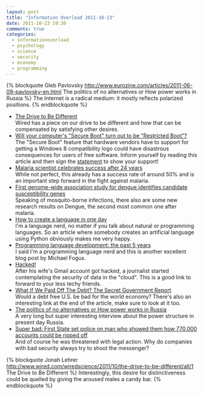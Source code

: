 ```yaml
---
layout: post
title: "Information Overload 2011-10-23"
date: 2011-10-23 19:30
comments: true
categories:
  - informationoverload
  - psychology
  - science
  - security
  - economy
  - programming
---
```

{% blockquote Gleb Pavlovsky http://www.eurozine.com/articles/2011-06-09-pavlovsky-en.html The politics of no alternatives or How power works in Russia %}
The Internet is a radical medium: it mostly reflects polarized positions.
{% endblockquote %}

* [The Drive to Be Different](http://www.wired.com/wiredscience/2011/10/the-drive-to-be-different/all/1)<br/>Wired has a piece on our drive to be different and how that can be compensated by satisfying other desires.
* [Will your computer's "Secure Boot" turn out to be "Restricted Boot"?](http://www.fsf.org/campaigns/secure-boot-vs-restricted-boot/)<br/>The "Secure Boot" feature that hardware vendors have to support for getting a Windows 8 compatibility logo could have disastrous consequences for users of free software. Inform yourself by reading this article and then sign the [statement](http://www.fsf.org/campaigns/secure-boot-vs-restricted-boot/statement) to show your support!
* [Malaria scientist celebrates success after 24 years](http://www.reuters.com/article/2011/10/18/us-malaria-vaccine-scientist-idUSTRE79H59220111018)<br/>While not perfect, this already has a success rate of around 50% and is an important step forward in the fight against malaria.
* [First genome-wide association study for dengue identifies candidate susceptibility genes](http://medicalxpress.com/news/2011-10-genome-wide-association-dengue-candidate-susceptibility.html)<br/>Speaking of mosquito-borne infections, there also are some new research results on Dengue, the second most common one after malaria.
* [How to create a language in one day](http://www.sicher.org/2011/10/18/how-to-create-a-language-in-one-day/)<br/>I'm a language nerd, no matter if you talk about natural or programming languages. So an article where somebody creates an artificial language using Python obviously makes me very happy.
* [Programming language development: the past 5 years](http://blog.fogus.me/2011/10/18/programming-language-development-the-past-5-years/)<br/>I said I'm a programming language nerd and this is another excellent blog post by Michael Fogus.
* [Hacked!](http://www.theatlantic.com/magazine/archive/2011/11/hacked/8673/2/?single_page=true)<br/>After his wife's Gmail account got hacked, a journalist started contemplating the security of data in the "cloud". This is a good link to forward to your less techy friends.
* [What If We Paid Off The Debt? The Secret Government Report](http://www.npr.org/blogs/money/2011/10/21/141510617/what-if-we-paid-off-the-debt-the-secret-government-report)<br/>Would a debt free U.S. be bad for the world economy? There's also an interesting link at the end of the article, make sure to look at it too.
* [The politics of no alternatives or How power works in Russia](http://www.eurozine.com/articles/2011-06-09-pavlovsky-en.html)<br/>A very long but super interesting interview about the power structure in present day Russia.
* [Super bad: First State set police on man who showed them how 770,000 accounts could be ripped off](http://www.smh.com.au/it-pro/security-it/super-bad-first-state-set-police-on-man-who-showed-them-how--770000-accounts-could-be-ripped-off-20111018-1lvx1.html)<br/>And of course he was threatened with legal action. Why do companies with bad security always try to shoot the messenger?

{% blockquote Jonah Lehrer http://www.wired.com/wiredscience/2011/10/the-drive-to-be-different/all/1 The Drive to Be Different %}
Interestingly, this desire for distinctiveness could be quelled by giving the aroused males a candy bar.
{% endblockquote %}
